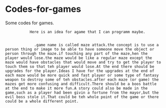 # Codes-for-games
Some codes for games.



               Here is an idea for agame that I can programm maybe.
               
               
                 .game name is called maze attack.the concept is to use a person thing or image to be able to have someone move the object or person through the maze.if touching any part of the maze,hen the player would lose.the maze would be like a regular maze except the maze would have obstacles that would move and try to get the player to touch them so that teh player would lose.At the end there should be upgrades for the player.Ideas I have for the upgrades at the end of each maze would be more quick and fast player or some type of fantasy weapon to destroy some of teh obstacles.after each maze (or game) the mazes get more confusing and difficult.There should be a boos battle at the end to make it more fun.A story could also be made in the game,such as a player had been givin a fortune from the mayor,but the evil boss stole it.That could be teh whole point of the game or there could be a whole different point.
